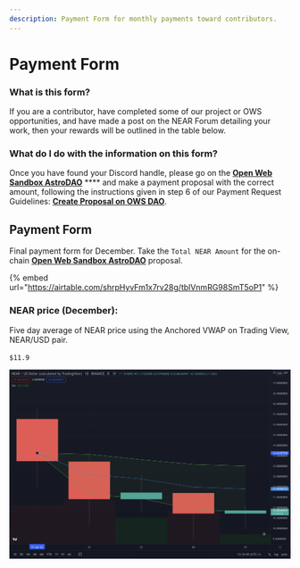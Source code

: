 ```yaml
---
description: Payment Form for monthly payments toward contributors.
---
```


# Payment Form

### What is this form?

If you are a contributor, have completed some of our project or OWS opportunities, and have made a post on the NEAR Forum detailing your work, then your rewards will be outlined in the table below.&#x20;

### What do I do with the information on this form?

Once you have found your Discord handle, please go on the [**Open Web Sandbox AstroDAO**](https://app.astrodao.com/dao/open-web-sandbox.sputnik-dao.near) **** and make a payment proposal with the correct amount, following the instructions given in step 6 of our Payment Request Guidelines: [**Create Proposal on OWS DAO**](payment-request-guideline.md#6.-create-proposal-on-ows-dao).&#x20;

## Payment Form

Final payment form for December. Take the `Total NEAR Amount` for the on-chain [**Open Web Sandbox AstroDAO**](https://app.astrodao.com/dao/open-web-sandbox.sputnik-dao.near/proposals) proposal.&#x20;

{% embed url="https://airtable.com/shrpHyvFm1x7rv28g/tblVnmRG98SmT5oP1" %}

### NEAR price (December):&#x20;

Five day average of NEAR price using the Anchored VWAP on Trading View, NEAR/USD pair.&#x20;

`$11.9`

![](<../.gitbook/assets/Screenshot 2022-01-25 at 23.17.19.png>)
